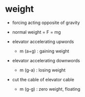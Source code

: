 # weight

- forcing acting opposite of gravity

- normal weight = F = mg

- elevator accelerating upwords
  - m (a+g) : gaining weight

- elevator accelerating downwords
  - m (g-a) : losing weight

- cut the cable of elevator cable
  - m (g-g) : zero weight, floating
